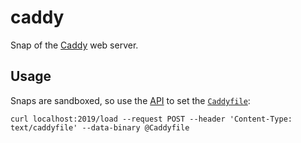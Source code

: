 # caddy
Snap of the [Caddy](https://caddyserver.com) web server.

## Usage

Snaps are sandboxed, so use the [API](https://caddyserver.com/docs/api) to set the [`Caddyfile`](https://caddyserver.com/docs/caddyfile):

```shell
curl localhost:2019/load --request POST --header 'Content-Type: text/caddyfile' --data-binary @Caddyfile
```
